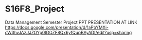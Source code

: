 # S16F8_Project
Data Management Semester Project
PPT PRESENTATION AT LINK https://docs.google.com/presentation/d/1aPbYMXi-cW3hvJAzJJZOYp0lGOZF8Qx6yfQupBAyADI/edit?usp=sharing
